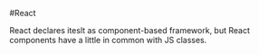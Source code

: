 #React

React declares iteslt as component-based framework, but React components have a little in common with JS classes.
